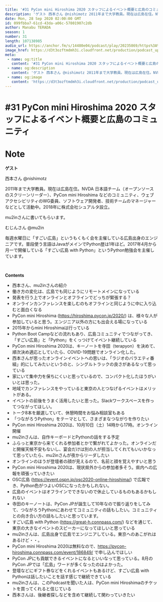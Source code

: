 ```yaml
---
title: '#31 PyCon mini Hiroshima 2020 スタッフによるイベント概要と広島のコミュニティ'
description: 'ゲスト 西本さん @nishimotz 2011年まで大学教員。現在は広島在住。NVDA 日本語チーム（オープンソースのスクリーンリーダー）、PyCon mini Hiroshima などのコミュニテ'
date: Mon, 28 Sep 2020 02:00:00 GMT
id: 099fbba7-61cd-43da-a06c-57801907c2db
author: Manabu TERADA
season: 1
number: 31
length: 107138985
audio_url: https://anchor.fm/s/14480e04/podcast/play/20235869/https%3A%2F%2Fd3ctxlq1ktw2nl.cloudfront.net%2Fstaging%2F2020-8-27%2Fad5fa2a2-3d49-74ee-be23-ee85b1df85ed.mp3
image_href: https://d3t3ozftmdmh3i.cloudfront.net/production/podcast_uploaded/3302665/3302665-1582446732992-f3e5401da36c1.jpg
meta:
 - name: og:title
   content: '#31 PyCon mini Hiroshima 2020 スタッフによるイベント概要と広島のコミュニティ'
 - name: og:description
   content: 'ゲスト 西本さん @nishimotz 2011年まで大学教員。現在は広島在住。NVDA 日本語チーム（オープンソースのスクリーンリーダー）、PyCon mini Hiroshima などのコミュニテ'
 - name: og:image
   content: 'https://d3t3ozftmdmh3i.cloudfront.net/production/podcast_uploaded/3302665/3302665-1582446732992-f3e5401da36c1.jpg'
---
```

# #31 PyCon mini Hiroshima 2020 スタッフによるイベント概要と広島のコミュニティ

<DisplayDate :dateStr="'Mon, 28 Sep 2020 02:00:00 GMT'" />
<DisplaySeason :season="1" :topic="31" />


# Note

<p><strong>ゲスト</strong></p>
<p>西本さん @nishimotz</p>
<p>2011年まで大学教員。現在は広島在住。NVDA 日本語チーム（オープンソースのスクリーンリーダー）、PyCon mini Hiroshima などのコミュニティ、ウェブアクセシビリティのWG委員、ソフトウェア開発者、技術チームのマネージャーなどとして活動中。2018年に株式会社シュアルタ設立。</p>
<p>mu2inさんに書いてもらいます。</p>
<p>むじんさん @mu2in</p>
<p>毎週水曜日に「すごい広島」というもくもく会を主催している広島出身のエンジニアです。普段使う言語はJavaがメインでPython歴は1年ほど。2017年4月から月一で開催している「すごい広島 with Python」というPython勉強会を主催しています。</p>
<p><br></p>
<p><strong>Contents</strong></p>
<ul>
 <li>西本さん、mu2inさんの紹介</li>
 <li>働き方の変化は、広島でも同じようにリモートメインになっている</li>
  <li>発表を行う上でオンラインとオフラインでどっちが緊張する？</li>
  <li>オンラインカンファレンスを楽しむのもオフラインと同じように中に入り込むと面白くなる</li>
  <li>PyCon mini Hiroshima (<a href="https://hiroshima.pycon.jp/2020/" rel="noreferrer nofollow noopener" target="_blank">https://hiroshima.pycon.jp/2020/</a>) は、様々な人が参加していると思う。エンジニア以外の方にも出会える場になっている</li>
  <li>2015年からmini Hiroshimaは行っている</li>
  <li>Python Boot Campなどの流れもあり、広島コミュニティでつながってき、「すごい広島」と「Python」をくっつけてイベント継続している</li>
  <li>PyCon mini Hiroshima 2020は、キーノートを寺田（terapyon）を決めて、順次決め適応としていたら、COVID-19問題でオンライン化した。</li>
  <li>西本さんが思ったオンラインイベントへの思いは、「ラジオのバラエティ番組」的にしてみたいというのと、シングルトラックの良さがあるなって思っている</li>
  <li>家にいて集中力を保ちにくいと思っているので、コンパクト化したほうがいいとは思った。</li>
  <li>地域でカンファレンスをやっていると東京の人とつなげるイベントはメリットがある。</li>
  <li>イベントの前後をうまく活用したいと思った。Slackワークスペースを作ってつながってほしい。</li>
  <li>トーク8本を厳選していて、休憩時間をお悩み相談室もある</li>
  <li>「つながろうPython」をテーマとして、さまざまなつながりを作りたい</li>
  <li>PyCon mini Hiroshima 2020は、10月10日（土）14時から17時。オンライン開催</li>
  <li>mu2inさんは、自作キーボードとPythonの話をする予定</li>
  <li>ふらっと東京から来てくれる参加者とかで繋がれてよかった。オンラインだと開催天候不安もないし、宴会だけは別の人が担当してくれてもいいかなって思っていたら、mu2inさんが夜からリーダしたい</li>
  <li>オンラインのほうが登壇者の顔が見えるので、名前と顔を覚えやすいと思う</li>
  <li>PyCon mini Hiroshima 2020は、現状県外からの参加者多そう。県内への広報を頑張っていきたい</li>
  <li>OSC広島 (<a href="https://event.ospn.jp/osc2020-online-hiroshima/" rel="noreferrer nofollow noopener" target="_blank">https://event.ospn.jp/osc2020-online-hiroshima/</a>) で広報でき、Python色がつよいOSCになったかもしれない。</li>
  <li>広島のイベントはオフラインでできないので休止しているものもあるかもしれない</li>
  <li>寺田のキーノートは、PyCon JPが誕生して10年なので振り返りをしてみて、つながろうPythonにあわせてコミュニティの話もしたい。コミュニティとの向き合い方の話もしたいと思っています。</li>
  <li>すごい広島 with Python (<a href="https://great-h.connpass.com/" rel="noreferrer nofollow noopener" target="_blank">https://great-h.connpass.com/</a>) などを通じて、東京の大きなイベントのスピーカーになってほしいと思っている</li>
  <li>mu2inさんは、広島出身で広島でエンジニアしている。東京へのあこがれはあるけど・・。</li>
  <li>PyCon mini Hiroshima 2020は無料なので、<a href="https://pycon-hiroshima.connpass.com/event/186849/" rel="noreferrer nofollow noopener" target="_blank">https://pycon-hiroshima.connpass.com/event/186849/</a> で申し込んでほしい</li>
  <li>PyCon JPにも貢献できるイベントになるといいなって思っている。8月のPyCon JPでは「広島」ワードが多くなったのはよかった。</li>
  <li>登壇などにギフト券などをくれるイベントもあるけど、すごい広島 with Pythonは話したいことを話す感じで継続できている</li>
  <li>mu2inさんは、このPodcastを聞いた人は、PyCon mini Hiroshimaのチケットを買ってくれると信じている</li>
  <li>西本さんは、後継者探しなどを含めて継続して関わっていきたい</li>
</ul>
<p><br></p>



<Player title="#31 PyCon mini Hiroshima 2020 スタッフによるイベント概要と広島のコミュニティ" 
  audio_url="https://anchor.fm/s/14480e04/podcast/play/20235869/https%3A%2F%2Fd3ctxlq1ktw2nl.cloudfront.net%2Fstaging%2F2020-8-27%2Fad5fa2a2-3d49-74ee-be23-ee85b1df85ed.mp3" 
  image_href="https://d3t3ozftmdmh3i.cloudfront.net/production/podcast_uploaded/3302665/3302665-1582446732992-f3e5401da36c1.jpg" 
/>

